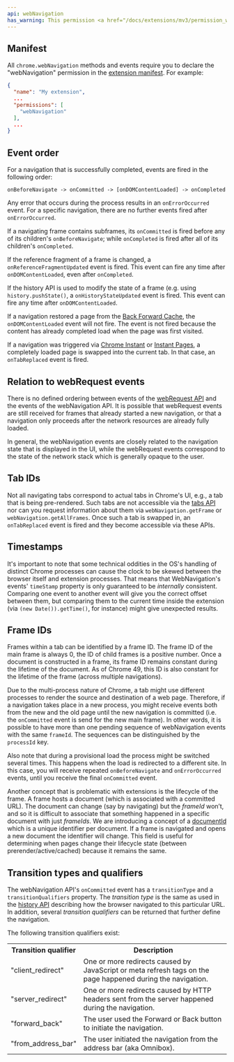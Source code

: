 ```yaml
---
api: webNavigation
has_warning: This permission <a href="/docs/extensions/mv3/permission_warnings/#permissions_with_warnings">triggers a warning</a>.
---
```


## Manifest

All `chrome.webNavigation` methods and events require you to declare the "webNavigation" permission
in the [extension manifest][1]. For example:

```json
{
  "name": "My extension",
  ...
  "permissions": [
    "webNavigation"
  ],
  ...
}
```


## Event order

For a navigation that is successfully completed, events are fired in the following order:

```text
onBeforeNavigate -> onCommitted -> [onDOMContentLoaded] -> onCompleted
```

Any error that occurs during the process results in an `onErrorOccurred` event. For a specific
navigation, there are no further events fired after `onErrorOccurred`.

If a navigating frame contains subframes, its `onCommitted` is fired before any of its children's
`onBeforeNavigate`; while `onCompleted` is fired after all of its children's `onCompleted`.

If the reference fragment of a frame is changed, a `onReferenceFragmentUpdated` event is fired. This
event can fire any time after `onDOMContentLoaded`, even after `onCompleted`.

If the history API is used to modify the state of a frame (e.g. using `history.pushState()`, a
`onHistoryStateUpdated` event is fired. This event can fire any time after `onDOMContentLoaded`.

If a navigation restored a page from the [Back Forward Cache][9], the `onDOMContentLoaded` event
will not fire. The event is not fired because the content has already completed load when the page
was first visited.

If a navigation was triggered via [Chrome Instant][4] or [Instant Pages][5], a completely loaded
page is swapped into the current tab. In that case, an `onTabReplaced` event is fired.

## Relation to webRequest events

There is no defined ordering between events of the [webRequest API][6] and the events of the
webNavigation API. It is possible that webRequest events are still received for frames that already
started a new navigation, or that a navigation only proceeds after the network resources are already
fully loaded.

In general, the webNavigation events are closely related to the navigation state that is displayed
in the UI, while the webRequest events correspond to the state of the network stack which is
generally opaque to the user.

## Tab IDs

Not all navigating tabs correspond to actual tabs in Chrome's UI, e.g., a tab that is being
pre-rendered. Such tabs are not accessible via the [tabs API][7] nor can you request information
about them via `webNavigation.getFrame` or `webNavigation.getAllFrames`. Once such a tab is swapped
in, an `onTabReplaced` event is fired and they become accessible via these APIs.

## Timestamps

It's important to note that some technical oddities in the OS's handling of distinct Chrome
processes can cause the clock to be skewed between the browser itself and extension processes. That
means that WebNavigation's events' `timeStamp` property is only guaranteed to be _internally_
consistent. Comparing one event to another event will give you the correct offset between them, but
comparing them to the current time inside the extension (via `(new Date()).getTime()`, for instance)
might give unexpected results.

## Frame IDs

Frames within a tab can be identified by a frame ID. The frame ID of the main frame is always 0, the
ID of child frames is a positive number. Once a document is constructed in a frame, its frame ID
remains constant during the lifetime of the document. As of Chrome 49, this ID is also constant for
the lifetime of the frame (across multiple navigations).

Due to the multi-process nature of Chrome, a tab might use different processes to render the source
and destination of a web page. Therefore, if a navigation takes place in a new process, you might
receive events both from the new and the old page until the new navigation is committed (i.e. the
`onCommitted` event is send for the new main frame). In other words, it is possible to have more
than one pending sequence of webNavigation events with the same `frameId`. The sequences can be
distinguished by the `processId` key.

Also note that during a provisional load the process might be switched several times. This happens
when the load is redirected to a different site. In this case, you will receive repeated
`onBeforeNavigate` and `onErrorOccurred` events, until you receive the final `onCommitted` event.





Another concept that is problematic with extensions is the lifecycle of the
frame. A frame hosts a document (which is associated with a committed URL).
The document can change (say by navigating) but the *frameId* won’t, and so it
is difficult to associate that something happened in a specific document with
just *frameIds*. We are introducing a concept of a [documentId](/docs/extensions/reference/webNavigation/#method-getFrame:~:text=retrieve%20information%20about.-,documentId,-string%C2%A0optional)
which is a unique identifier per document. If a frame is navigated and opens a
new document the identifier will change. This field is useful for determining
when pages change their lifecycle state (between prerender/active/cached)
because it remains the same.



## Transition types and qualifiers

The webNavigation API's `onCommitted` event has a `transitionType` and a `transitionQualifiers`
property. The _transition type_ is the same as used in the [history API][8] describing how the
browser navigated to this particular URL. In addition, several _transition qualifiers_ can be
returned that further define the navigation.

The following transition qualifiers exist:

<table><tbody><tr><th>Transition qualifier</th><th>Description</th></tr><tr><td>"client_redirect"</td><td>One or more redirects caused by JavaScript or meta refresh tags on the page happened during the navigation.</td></tr><tr><td>"server_redirect"</td><td>One or more redirects caused by HTTP headers sent from the server happened during the navigation.</td></tr><tr><td>"forward_back"</td><td>The user used the Forward or Back button to initiate the navigation.</td></tr><tr><td>"from_address_bar"</td><td>The user initiated the navigation from the address bar (aka Omnibox).</td></tr></tbody></table>

[1]: /docs/extensions/mv3/manifest/
[2]: https://github.com/GoogleChrome/chrome-extensions-samples/tree/main/_archive/mv2/api/webNavigation/
[3]: /docs/extensions/mv2/samples
[4]: https://support.google.com/chrome/answer/177873
[5]: https://support.google.com/chrome/answer/1385029
[6]: /docs/extensions/reference/webRequest
[7]: /docs/extensions/reference/tabs
[8]: /docs/extensions/reference/history#transition_types
[9]: https://web.dev/bfcache/
